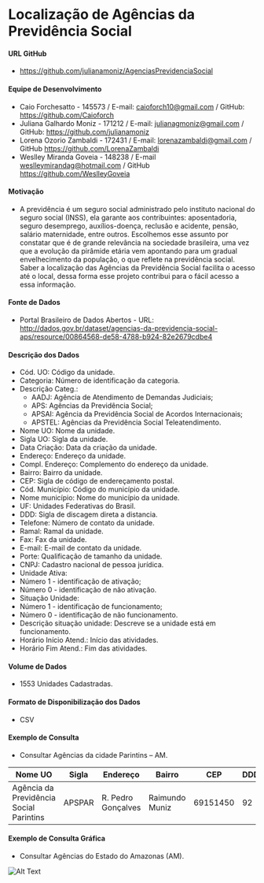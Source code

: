 # Localização de Agências da Previdência Social 

#### **URL GitHub**
* https://github.com/julianamoniz/AgenciasPrevidenciaSocial

#### **Equipe de Desenvolvimento**
* Caio Forchesatto - 145573 / E-mail: caioforch10@gmail.com / GitHub: https://github.com/Caioforch
* Juliana Galhardo Moniz - 171212 / E-mail: julianagmoniz@gmail.com / GitHub: https://github.com/julianamoniz
* Lorena Ozorio Zambaldi - 172431 / E-mail: lorenazambaldi@gmail.com / GitHub  https://github.com/LorenaZambaldi
* Weslley Miranda Goveia - 148238 / E-mail weslleymirandag@hotmail.com / GitHub  https://github.com/WeslleyGoveia

#### **Motivação**
* A previdência é um seguro social administrado pelo instituto nacional do seguro social (INSS), ela garante aos contribuintes: aposentadoria, seguro desemprego, auxílios-doença, reclusão e acidente, pensão, salário maternidade, entre outros. Escolhemos esse assunto por constatar que é de grande relevância na sociedade brasileira, uma vez que a evolução da pirâmide etária vem apontando para um gradual envelhecimento da população, o que reflete na previdência social. Saber a localização das Agências da Previdência Social facilita o acesso até o local, dessa forma esse projeto contribui para o fácil acesso a essa informação.

#### **Fonte de Dados**
* Portal Brasileiro de Dados Abertos - URL: http://dados.gov.br/dataset/agencias-da-previdencia-social-aps/resource/00864568-de58-4788-b924-82e2679cdbe4

#### **Descrição dos Dados** 
* Cód. UO: Código da unidade.
* Categoria: Número de identificação da categoria.
* Descrição Categ.: 
  * AADJ: Agência de Atendimento de Demandas Judiciais;
  * APS: Agências da Previdência Social;
  * APSAI: Agência da Previdência Social de Acordos Internacionais;
  * APSTEL: Agências da Previdência Social Teleatendimento.
* Nome UO: Nome da unidade.
* Sigla UO: Sigla da unidade.
*	Data Criação: Data da criação da unidade.
*	Endereço: Endereço da unidade.
*	Compl. Endereço: Complemento do endereço da unidade.
*	Bairro: Bairro da unidade.
*	CEP: Sigla de código de endereçamento postal.
*	Cód. Município: Código do município da unidade.
* Nome município: Nome do município da unidade.
*	UF: Unidades Federativas do Brasil.
*	DDD: Sigla de discagem direta a distancia.
*	Telefone: Número de contato da unidade.
*	Ramal: Ramal da unidade.
*	Fax: Fax da unidade.
*	E-mail: E-mail de contato da unidade.
*	Porte: Qualificação de tamanho da unidade.
*	CNPJ: Cadastro nacional de pessoa jurídica.
*	Unidade Ativa: 
  * Número 1 - identificação de ativação;
  * Número 0 - identificação de não ativação.
*	Situação Unidade: 
  * Número 1 - identificação de funcionamento;
  * Número 0 - identificação de não funcionamento.
*	Descrição situação unidade: Descreve se a unidade está em funcionamento.
*	Horário Início Atend.: Início das atividades.
*	Horário Fim Atend.: Fim das atividades.

#### **Volume de Dados**
* 1553 Unidades Cadastradas.

#### **Formato de Disponibilização dos Dados**
* CSV

#### **Exemplo de Consulta**
*	Consultar Agências da cidade Parintins – AM.

Nome UO | Sigla | Endereço| Bairro| CEP | DDD | Telefone | E-mail
------------ | ------------- | -------------| -------------| -------------| -------------| -------------| -------------
Agência da Previdência Social Parintins | APSPAR | R. Pedro Gonçalves | Raimundo Muniz | 69151450 | 92 | C35332029 | Aps03001090@inss.gov.br 

#### **Exemplo de Consulta Gráfica**
* Consultar Agências do Estado do Amazonas (AM).

![Alt Text](http://data.whicdn.com/images/267183587/large.png)



